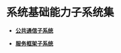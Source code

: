 # 系统基础能力子系统集<a name="ZH-CN_TOPIC_0000001055036440"></a>

-   **[公共通信子系统](公共通信子系统.md)**  

-   **[服务框架子系统](服务框架子系统.md)**  


